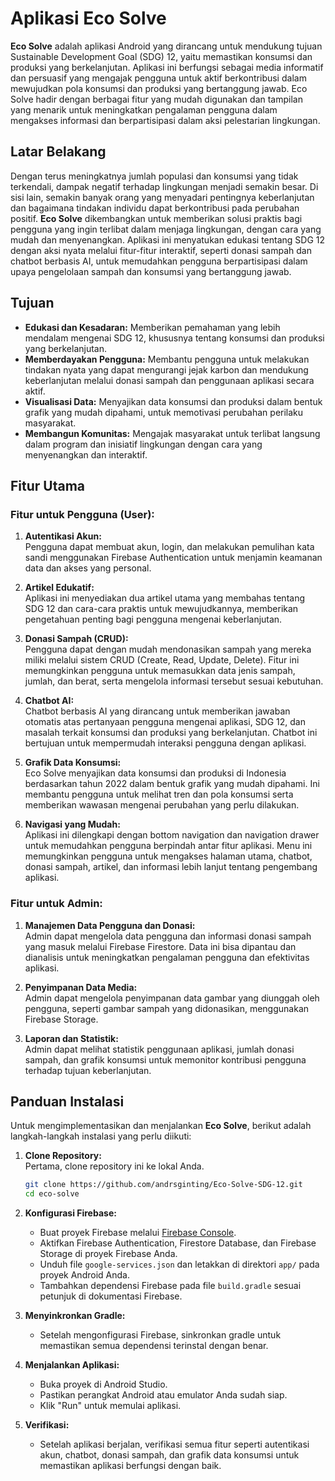 # Aplikasi Eco Solve

**Eco Solve** adalah aplikasi Android yang dirancang untuk mendukung tujuan Sustainable Development Goal (SDG) 12, yaitu memastikan konsumsi dan produksi yang berkelanjutan. Aplikasi ini berfungsi sebagai media informatif dan persuasif yang mengajak pengguna untuk aktif berkontribusi dalam mewujudkan pola konsumsi dan produksi yang bertanggung jawab. Eco Solve hadir dengan berbagai fitur yang mudah digunakan dan tampilan yang menarik untuk meningkatkan pengalaman pengguna dalam mengakses informasi dan berpartisipasi dalam aksi pelestarian lingkungan.

## Latar Belakang  
Dengan terus meningkatnya jumlah populasi dan konsumsi yang tidak terkendali, dampak negatif terhadap lingkungan menjadi semakin besar. Di sisi lain, semakin banyak orang yang menyadari pentingnya keberlanjutan dan bagaimana tindakan individu dapat berkontribusi pada perubahan positif. **Eco Solve** dikembangkan untuk memberikan solusi praktis bagi pengguna yang ingin terlibat dalam menjaga lingkungan, dengan cara yang mudah dan menyenangkan. Aplikasi ini menyatukan edukasi tentang SDG 12 dengan aksi nyata melalui fitur-fitur interaktif, seperti donasi sampah dan chatbot berbasis AI, untuk memudahkan pengguna berpartisipasi dalam upaya pengelolaan sampah dan konsumsi yang bertanggung jawab.

## Tujuan
- **Edukasi dan Kesadaran:** Memberikan pemahaman yang lebih mendalam mengenai SDG 12, khususnya tentang konsumsi dan produksi yang berkelanjutan.  
- **Memberdayakan Pengguna:** Membantu pengguna untuk melakukan tindakan nyata yang dapat mengurangi jejak karbon dan mendukung keberlanjutan melalui donasi sampah dan penggunaan aplikasi secara aktif.  
- **Visualisasi Data:** Menyajikan data konsumsi dan produksi dalam bentuk grafik yang mudah dipahami, untuk memotivasi perubahan perilaku masyarakat.  
- **Membangun Komunitas:** Mengajak masyarakat untuk terlibat langsung dalam program dan inisiatif lingkungan dengan cara yang menyenangkan dan interaktif.

## Fitur Utama
### **Fitur untuk Pengguna (User):**
1. **Autentikasi Akun:**  
   Pengguna dapat membuat akun, login, dan melakukan pemulihan kata sandi menggunakan Firebase Authentication untuk menjamin keamanan data dan akses yang personal.

2. **Artikel Edukatif:**  
   Aplikasi ini menyediakan dua artikel utama yang membahas tentang SDG 12 dan cara-cara praktis untuk mewujudkannya, memberikan pengetahuan penting bagi pengguna mengenai keberlanjutan.

3. **Donasi Sampah (CRUD):**  
   Pengguna dapat dengan mudah mendonasikan sampah yang mereka miliki melalui sistem CRUD (Create, Read, Update, Delete). Fitur ini memungkinkan pengguna untuk memasukkan data jenis sampah, jumlah, dan berat, serta mengelola informasi tersebut sesuai kebutuhan.

4. **Chatbot AI:**  
   Chatbot berbasis AI yang dirancang untuk memberikan jawaban otomatis atas pertanyaan pengguna mengenai aplikasi, SDG 12, dan masalah terkait konsumsi dan produksi yang berkelanjutan. Chatbot ini bertujuan untuk mempermudah interaksi pengguna dengan aplikasi.

5. **Grafik Data Konsumsi:**  
   Eco Solve menyajikan data konsumsi dan produksi di Indonesia berdasarkan tahun 2022 dalam bentuk grafik yang mudah dipahami. Ini membantu pengguna untuk melihat tren dan pola konsumsi serta memberikan wawasan mengenai perubahan yang perlu dilakukan.

6. **Navigasi yang Mudah:**  
   Aplikasi ini dilengkapi dengan bottom navigation dan navigation drawer untuk memudahkan pengguna berpindah antar fitur aplikasi. Menu ini memungkinkan pengguna untuk mengakses halaman utama, chatbot, donasi sampah, artikel, dan informasi lebih lanjut tentang pengembang aplikasi.

### **Fitur untuk Admin:**
1. **Manajemen Data Pengguna dan Donasi:**  
   Admin dapat mengelola data pengguna dan informasi donasi sampah yang masuk melalui Firebase Firestore. Data ini bisa dipantau dan dianalisis untuk meningkatkan pengalaman pengguna dan efektivitas aplikasi.

2. **Penyimpanan Data Media:**  
   Admin dapat mengelola penyimpanan data gambar yang diunggah oleh pengguna, seperti gambar sampah yang didonasikan, menggunakan Firebase Storage.

3. **Laporan dan Statistik:**  
   Admin dapat melihat statistik penggunaan aplikasi, jumlah donasi sampah, dan grafik konsumsi untuk memonitor kontribusi pengguna terhadap tujuan keberlanjutan.

## Panduan Instalasi
Untuk mengimplementasikan dan menjalankan **Eco Solve**, berikut adalah langkah-langkah instalasi yang perlu diikuti:

1. **Clone Repository:**  
   Pertama, clone repository ini ke lokal Anda.  
   ```bash  
   git clone https://github.com/andrsginting/Eco-Solve-SDG-12.git  
   cd eco-solve  
   ```

2. **Konfigurasi Firebase:**
   - Buat proyek Firebase melalui [Firebase Console](https://console.firebase.google.com/).  
   - Aktifkan Firebase Authentication, Firestore Database, dan Firebase Storage di proyek Firebase Anda.  
   - Unduh file `google-services.json` dan letakkan di direktori `app/` pada proyek Android Anda.
   - Tambahkan dependensi Firebase pada file `build.gradle` sesuai petunjuk di dokumentasi Firebase.

3. **Menyinkronkan Gradle:**
   - Setelah mengonfigurasi Firebase, sinkronkan gradle untuk memastikan semua dependensi terinstal dengan benar.

4. **Menjalankan Aplikasi:**
   - Buka proyek di Android Studio.
   - Pastikan perangkat Android atau emulator Anda sudah siap.
   - Klik "Run" untuk memulai aplikasi.

5. **Verifikasi:**
   - Setelah aplikasi berjalan, verifikasi semua fitur seperti autentikasi akun, chatbot, donasi sampah, dan grafik data konsumsi untuk memastikan aplikasi berfungsi dengan baik.
